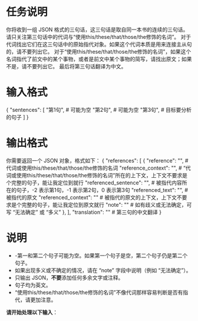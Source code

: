 # 任务说明
你将收到一组 JSON 格式的三句话，这三句话是取自同一本书的连续的三句话。
请只关注第三句话中的代词与“使用this/these/that/those/the修饰的名词”。
对于代词找出它们在这三句话中的原始指代对象。如果这个代词本质是用来连接主从句的，请不要列出它。
对于“使用this/these/that/those/the修饰的名词”，如果这个名词指代了前文中的某个事物，或者是前文中某个事物的简写，请找出原文；如果不是，请不要列出它。
最后将第三句话翻译为中文。

# 输入格式
{
  "sentences": [
    "第1句", # 可能为空
    "第2句",  # 可能为空
    "第3句",  # 目标要分析的句子
  ]
}

# 输出格式
你需要返回一个 JSON 对象，格式如下：
{
  "references": [
    {
      "reference": "",                     # 代词或使用this/these/that/those/the修饰的名词
      "reference_context": "",            # “代词或使用this/these/that/those/the修饰的名词”所在的上下文，上下文不要求是个完整的句子，能让我定位到就行
      "referenced_sentence": "",           # 被指代内容所在的句子，-2 表示第1句，-1 表示第2句，0 表示第3句
      "referenced_text": "",              # 被指代的原文
      "referenced_context": ""           # 被指代的原文的上下文，上下文不要求是个完整的句子，能让我定位到原文就行
      "note": ""                        # 如有歧义或无法确定，可写 “无法确定” 或 “多义”
    },
  ],
  "translation": ""             # 第三句的中文翻译
}

# 说明
- -第一和第二个句子可能为空。如果第一个句子是空，第二个句子仍是第二个句子。
- 如果出现多义或不确定的情况，请在 “note” 字段中说明（例如 “无法确定”）。  
- 只输出 JSON，**不要**添加任何多余文字或注释。  
- 句子均为英文。
- “使用this/these/that/those/the修饰的名词”不像代词那样容易判断是否有指代，请更加注意。

**请开始处理以下输入**：